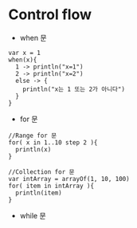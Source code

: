 # Control flow

* when 문

```
var x = 1
when(x){
  1 -> println("x=1")
  2 -> println("x=2")
  else -> {
    println("x는 1 또는 2가 아니다")
  }
}
```

* for 문

```
//Range for 문
for( x in 1..10 step 2 ){
  println(x)
}

//Collection for 문
var intArray = arrayOf(1, 10, 100)
for( item in intArray ){
  println(item)
}
```

* while 문
